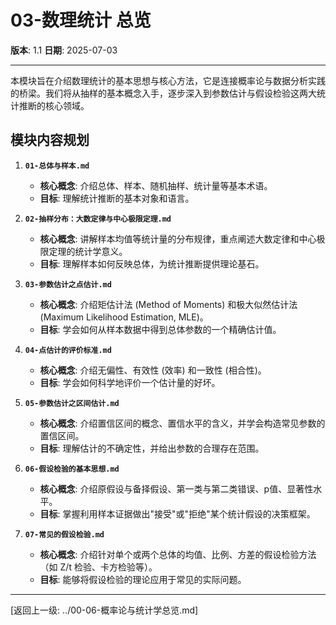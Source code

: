 # 03-数理统计 总览

**版本**: 1.1
**日期**: 2025-07-03

---

本模块旨在介绍数理统计的基本思想与核心方法，它是连接概率论与数据分析实践的桥梁。我们将从抽样的基本概念入手，逐步深入到参数估计与假设检验这两大统计推断的核心领域。

## 模块内容规划

1. **`01-总体与样本.md`**
    * **核心概念**: 介绍总体、样本、随机抽样、统计量等基本术语。
    * **目标**: 理解统计推断的基本对象和语言。

2. **`02-抽样分布：大数定律与中心极限定理.md`**
    * **核心概念**: 讲解样本均值等统计量的分布规律，重点阐述大数定律和中心极限定理的统计学意义。
    * **目标**: 理解样本如何反映总体，为统计推断提供理论基石。

3. **`03-参数估计之点估计.md`**
    * **核心概念**: 介绍矩估计法 (Method of Moments) 和极大似然估计法 (Maximum Likelihood Estimation, MLE)。
    * **目标**: 学会如何从样本数据中得到总体参数的一个精确估计值。

4. **`04-点估计的评价标准.md`**
    * **核心概念**: 介绍无偏性、有效性 (效率) 和一致性 (相合性)。
    * **目标**: 学会如何科学地评价一个估计量的好坏。

5. **`05-参数估计之区间估计.md`**
    * **核心概念**: 介绍置信区间的概念、置信水平的含义，并学会构造常见参数的置信区间。
    * **目标**: 理解估计的不确定性，并给出参数的合理存在范围。

6. **`06-假设检验的基本思想.md`**
    * **核心概念**: 介绍原假设与备择假设、第一类与第二类错误、p值、显著性水平。
    * **目标**: 掌握利用样本证据做出"接受"或"拒绝"某个统计假设的决策框架。

7. **`07-常见的假设检验.md`**
    * **核心概念**: 介绍针对单个或两个总体的均值、比例、方差的假设检验方法（如 Z/t 检验、卡方检验等）。
    * **目标**: 能够将假设检验的理论应用于常见的实际问题。

---

[返回上一级: ../00-06-概率论与统计学总览.md]

